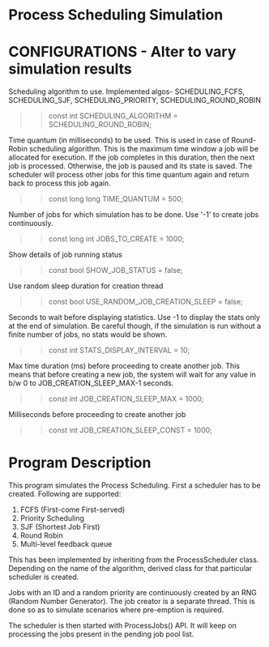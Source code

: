 # Process Scheduling Simulation

# CONFIGURATIONS - Alter to vary simulation results

Scheduling algorithm to use. Implemented algos- 
SCHEDULING_FCFS, SCHEDULING_SJF, SCHEDULING_PRIORITY, SCHEDULING_ROUND_ROBIN
>> const int SCHEDULING_ALGORITHM = SCHEDULING_ROUND_ROBIN;

Time quantum (in milliseconds) to be used. This is used in case of Round-Robin scheduling algorithm. This is the maximum time window a job will be allocated for execution. If the job completes in this duration, then the next job is processed. Otherwise, the job is paused and its state is saved. The scheduler will process other jobs for this time quantum again and return back to process this job again.
>> const long long TIME_QUANTUM = 500;

Number of jobs for which simulation has to be done. Use '-1' to create jobs continuously.
>> const long int JOBS_TO_CREATE = 1000;

Show details of job running status
>> const bool SHOW_JOB_STATUS = false;

Use random sleep duration for creation thread
>> const bool USE_RANDOM_JOB_CREATION_SLEEP = false;

Seconds to wait before displaying statistics. Use -1 to display the stats only at the end of simulation. Be careful though, if the simulation is run without a finite number of jobs, no stats would be shown.
>> const int STATS_DISPLAY_INTERVAL = 10;

Max time duration (ms) before proceeding to create another job. This means that before creating a new job, the system will wait for any value in b/w 0 to JOB_CREATION_SLEEP_MAX-1 seconds.
>> const int JOB_CREATION_SLEEP_MAX = 1000;

Milliseconds before proceeding to create another job
>> const int JOB_CREATION_SLEEP_CONST = 1000;

# Program Description
This program simulates the Process Scheduling. First a scheduler has to be created. Following are 
supported:
1) FCFS (First-come First-served)
2) Priority Scheduling
3) SJF (Shortest Job First)
4) Round Robin
5) Multi-level feedback queue

This has been implemented by inheriting from the ProcessScheduler class. Depending on the name
of the algorithm, derived class for that particular scheduler is created.

Jobs with an ID and a random priority are continuously created by an RNG (Random Number Generator).
The job creator is a separate thread. This is done so as to simulate scenarios where pre-emption is
required.

The scheduler is then started with ProcessJobs() API. It will keep on processing the jobs present
in the pending job pool list.

